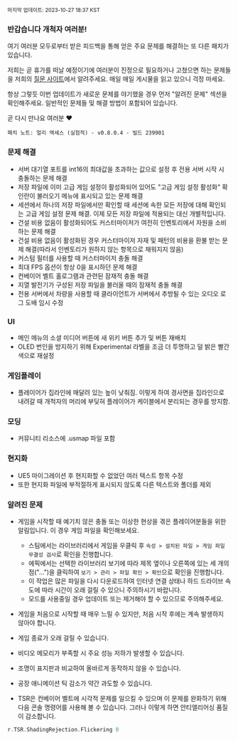<sup>마지막 업데이트: 2023-10-27 18:37 KST</sup>

### 반갑습니다 개척자 여러분!
여기 여러분 모두로부터 받은 피드백을 통해 얻은 주요 문제를 해결하는 또 다른 패치가 있습니다.

저희는 곧 휴가를 떠날 예정이기에 여러분이 진정으로 필요하거나 고쳤으면 하는 문제들을 저희의 [질문 사이트](https://questions.satisfactorygame.com/)에서 알려주세요. 매일 매일 게시물을 읽고 있으니 걱정 마세요.

항상 그렇듯 이번 업데이트가 새로운 문제를 야기했을 경우 먼저 "알려진 문제" 섹션을 확인해주세요. 일반적인 문제들 및 해결 방법이 포함되어 있습니다.

곧 다시 만나요 여러분 ❤️

```
패치 노트: 얼리 액세스 (실험적) - v0.8.0.4 - 빌드 239901
```

### 문제 해결
- 서버 대기열 포트를 int16의 최대값을 초과하는 값으로 설정 후 전용 서버 시작 시 충돌하는 문제 해결
- 저장 파일에 이미 고급 게임 설정이 활성화되어 있어도 "고급 게임 설정 활성화" 확인란이 불러오기 메뉴에 표시되고 있는 문제 해결
- 세션에서 하나의 저장 파일에서만 확인할 때 세션에 속한 모든 저장에 대해 확인되는 고급 게임 설정 문제 해결. 이제 모든 저장 파일에 적용되는 대신 개별적입니다.
- 건설 비용 없음이 활성화되어도 커스터마이저가 여전히 인벤토리에서 자원을 소비하는 문제 해결
- 건설 비용 없음이 활성화된 경우 커스터마이저 자재 및 패턴의 비용을 환불 받는 문제 해결(따라서 인벤토리가 원하지 않는 항목으로 채워지지 않음)
- 커스텀 필터를 사용할 때 커스터마이저 충돌 해결
- 최대 FPS 옵션이 항상 0을 표시하던 문제 해결
- 컨베이어 벨트 홀로그램과 관련된 잠재적 충돌 해결
- 지열 발전기가 구성된 저장 파일을 불러올 때의 잠재적 충돌 해결
- 전용 서버에서 차량을 사용할 때 클라이언트가 서버에서 추방될 수 있는 오디오 로그 도배 임시 수정

### UI
- 메인 메뉴의 소셜 미디어 버튼에 새 위키 버튼 추가 및 버튼 재배치
- OLED 번인을 방지하기 위해 Experimental 라벨을 조금 더 투명하고 덜 밝은 빨간색으로 재설정

### 게임플레이
- 플레이어가 집라인에 매달려 있는 높이 낮춰짐. 이렇게 하여 경사면을 집라인으로 내려갈 때 개척자의 머리에 부딪혀 플레이어가 케이블에서 분리되는 경우를 방지함.

### 모딩
- 커뮤니티 리소스에 .usmap 파일 포함

### 현지화
- UE5 마이그레이션 후 현지화할 수 없었던 여러 텍스트 항목 수정
- 또한 현지화 파일에 부적절하게 표시되지 않도록 다른 텍스트와 폴더를 제외

### 알려진 문제
- 게임을 시작할 때 예기치 않은 충돌 또는 이상한 현상을 겪은 플레이어분들을 위한 알림입니다. 이 경우 게임 파일을 확인해보세요.
  - 스팀에서는 라이브러리에서 게임을 우클릭 후 `속성 > 설치된 파일 > 게임 파일 무결성 검사`로 확인을 진행합니다.
  - 에픽에서는 선택한 라이브러리 보기에 따라 제목 옆이나 오른쪽에 있는 세 개의 점("...")을 클릭하여 `보기 > 관리 > 파일 확인 > 확인`으로 확인을 진행합니다.
  - 이 작업은 많은 파일을 다시 다운로드하여 인터넷 연결 상태나 하드 드라이브 속도에 따라 시간이 오래 걸릴 수 있으니 주의하시기 바랍니다.
  - 모드를 사용중일 경우 업데이트 또는 제거해야 할 수 있으므로 주의해주세요.

- 게임을 처음으로 시작할 때 매우 느릴 수 있지만, 처음 시작 후에는 계속 발생하지 않아야 합니다.
- 게임 종료가 오래 걸릴 수 있습니다.
- 비디오 메모리가 부족할 시 주요 성능 저하가 발생할 수 있습니다.
- 조명이 표지판과 비교하여 올바르게 동작하지 않을 수 있습니다.
- 공장 애니메이션 틱 감소가 약간 과도할 수 있습니다.
- TSR은 컨베이어 벨트에 시각적 문제를 일으킬 수 있으며 이 문제를 완화하기 위해 다음 콘솔 명령어를 사용해 볼 수 있습니다. 그러나 이렇게 하면 안티앨리어싱 품질이 감소합니다.
```cpp
r.TSR.ShadingRejection.Flickering 0
```